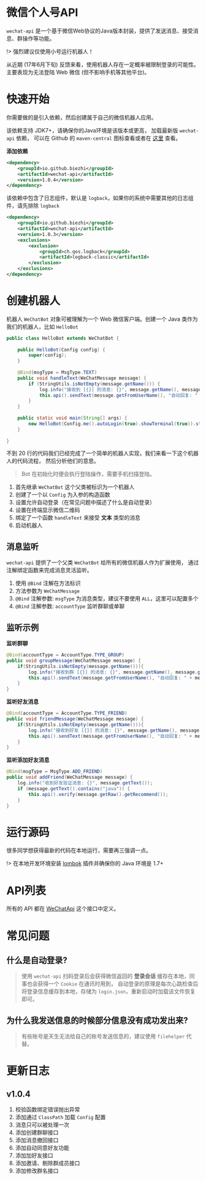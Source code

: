 # 微信个人号API

`wechat-api` 是一个基于微信Web协议的Java版本封装，提供了发送消息、接受消息、群操作等功能。

!> 强烈建议仅使用小号运行机器人！

从近期 (17年6月下旬) 反馈来看，使用机器人存在一定概率被限制登录的可能性。
主要表现为无法登陆 Web 微信 (但不影响手机等其他平台)。

# 快速开始

你需要做的是引入依赖，然后创建属于自己的微信机器人应用。

该依赖支持 JDK7+，请确保你的Java环境是该版本或更高， 加载最新版 `wechat-api` 依赖，
可以在 Github 的 `maven-central` 图标查看或者在 [这里](http://search.maven.org/#search%7Cga%7C1%7Cwechat-api ":target=_blank") 查看。

**添加依赖**

```xml
<dependency>
    <groupId>io.github.biezhi</groupId>
    <artifactId>wechat-api</artifactId>
    <version>1.0.4</version>
</dependency>
```

该依赖中包含了日志组件，默认是 `logback`，如果你的系统中需要其他的日志组件，请先排除 `logback`

```xml
<dependency>
    <groupId>io.github.biezhi</groupId>
    <artifactId>wechat-api</artifactId>
    <version>1.0.3</version>
    <exclusions>
        <exclusion>
            <groupId>ch.qos.logback</groupId>
            <artifactId>logback-classic</artifactId>
        </exclusion>
    </exclusions>
</dependency>
```

# 创建机器人

机器人 `WeChatBot` 对象可被理解为一个 Web 微信客户端。创建一个 Java 类作为我们的机器人，比如 `HelloBot`

```java
public class HelloBot extends WeChatBot {
    
    public HelloBot(Config config) {
        super(config);
    }
    
    @Bind(msgType = MsgType.TEXT)
    public void handleText(WeChatMessage message) {
        if (StringUtils.isNotEmpty(message.getName())) {
            log.info("接收到 [{}] 的消息: {}", message.getName(), message.getText());
            this.api().sendText(message.getFromUserName(), "自动回复: " + message.getText());
        }
    }
    
    public static void main(String[] args) {
        new HelloBot(Config.me().autoLogin(true).showTerminal(true)).start();
    }
    
}
```

不到 20 行的代码我们已经完成了一个简单的机器人实现，我们来看一下这个机器人的代码流程，
然后分析他们的意思。

> Bot 在初始化时便会执行登陆操作，需要手机扫描登陆。

1. 首先继承 `WeChatBot` 这个父类被标识为一个机器人
2. 创建了一个以 `Config` 为入参的构造函数
3. 设置允许自动登录（在常见问题中描述了什么是自动登录）
4. 设置在终端显示微信二维码
5. 绑定了一个函数 `handleText` 来接受 **文本** 类型的消息
6. 启动机器人

## 消息监听

`wechat-api` 提供了一个父类 `WeChatBot` 给所有的微信机器人作为扩展使用，
通过注解绑定函数来完成消息灵活监听。

1. 使用 `@Bind` 注解在方法标识
2. 方法参数为 `WeChatMessage`
3. `@Bind` 注解参数: `msgType` 为消息类型，建议不要使用 `ALL`，这里可以配置多个
4. `@Bind` 注解参数: `accountType` 监听群聊或单聊

## 监听示例

**监听群聊**

```java
@Bind(accountType = AccountType.TYPE_GROUP)
public void groupMessage(WeChatMessage message) {
    if(StringUtils.isNotEmpty(message.getName())){
        log.info("接收到群 [{}] 的消息: {}", message.getName(), message.getText());
        this.api().sendText(message.getFromUserName(), "自动回复: " + message.getText());
    }
}
```

**监听好友消息**

```java
@Bind(accountType = AccountType.TYPE_FRIEND)
public void friendMessage(WeChatMessage message) {
    if(StringUtils.isNotEmpty(message.getName())){
        log.info("接收到好友 [{}] 的消息: {}", message.getName(), message.getText());
        this.api().sendText(message.getFromUserName(), "自动回复: " + message.getText());
    }
}
```

**监听添加好友消息**

```java
@Bind(msgType = MsgType.ADD_FRIEND)
public void addFriend(WeChatMessage message) {
    log.info("收到好友验证消息: {}", message.getText());
    if (message.getText().contains("java")) {
        this.api().verify(message.getRaw().getRecommend());
    }
}
```

# 运行源码

很多同学想获得最新的代码在本地运行，需要再三强调一点。

!> 在本地开发环境安装 [lombok](https://projectlombok.org/ ":target=_blank") 插件并确保你的 Java 环境是 1.7+

# API列表

所有的 API 都在 [WeChatApi](https://github.com/biezhi/wechat-api/blob/master/src/main/java/io/github/biezhi/wechat/api/WeChatApi.java ":target=_blank") 这个接口中定义。

# 常见问题

## 什么是自动登录?

> 使用 `wechat-api` 扫码登录后会获得微信返回的 **登录会话** 缓存在本地，同事也会获得一个 `Cookie` 在通讯时用到，
> 自动登录的原理是每次心跳检查后将登录信息缓存到本地，存储为 `login.json`，重新启动时加载该文件恢复即可。

## 为什么我发送信息的时候部分信息没有成功发出来?

> 有些账号是天生无法给自己的账号发送信息的，建议使用 `filehelper` 代替。

# 更新日志

## v1.0.4

1. 校验函数绑定错误抛出异常
2. 添加通过 `ClassPath` 加载 `Config` 配置
3. 消息只可以被处理一次
5. 添加创建群聊接口
6. 添加消息撤回接口
7. 添加自动同意好友功能
8. 添加加好友接口
9. 添加邀请、剔除群成员接口
10. 添加修改群名接口
